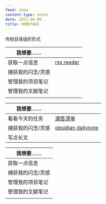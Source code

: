 ```yaml
---
feed: show
content-type: notes
date: 2022-06-09
title: HOMEPAGE
---
```


传统目录组织形式

| 我想要……          |     |
| ----------------- | --- |
| 获取一点信息      | [rss reeder](reeder://)    | 
| 捕获我的闪念/灵感 |     |
| 管理我的项目笔记  |     |
| 管理我的文献笔记  |     |
|                   |     |

| 我想要……          |     |
| ----------------- | --- |
| 看看今天的任务    | [滴答清单](ticktick://)    | 
| 捕获我的闪念/灵感 | [obsidian dailynote](obsidian://advanced-uri?vault=knowledge-garden&daily=true&mode=append)    |
| 写点长文          |     |

| 我想要……          |
| ----------------- |
| 获取一点信息      |
| 捕获我的闪念/灵感 |
| 管理我的项目笔记  |
| 管理我的文献笔记  |
|                   |


